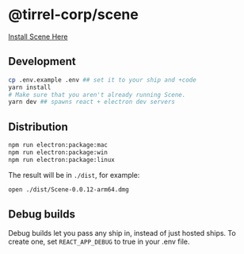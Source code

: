 # @tirrel-corp/scene

[Install Scene Here](https://tirrel.io/scene/)

## Development

```bash
cp .env.example .env ## set it to your ship and +code
yarn install
# Make sure that you aren't already running Scene.
yarn dev ## spawns react + electron dev servers
```

## Distribution

```bash
npm run electron:package:mac
npm run electron:package:win
npm run electron:package:linux
```

The result will be in `./dist`, for example:

```bash
open ./dist/Scene-0.0.12-arm64.dmg
```

## Debug builds

Debug builds let you pass any ship in, instead of just hosted ships. To create one, set `REACT_APP_DEBUG` to true in your .env file.

